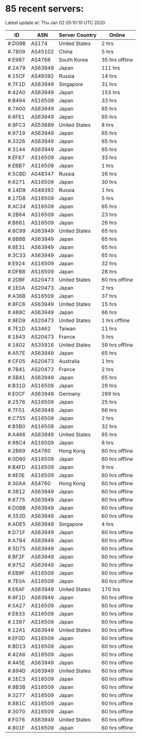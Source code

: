 # 85 recent servers:

Latest update at: Thu Jan 02 05:10:10 UTC 2020

| ID | ASN | Server Country | Online |
| -- | --- | -------------- | ------ |
| #.D09B | AS174 | United States | 2 hrs |
| #.7809 | AS45102 | China | 5 hrs |
| #.E987 | AS4766 | South Korea | 35 hrs offline |
| #.2A79 | AS63949 | Japan | 111 hrs |
| #.15CF | AS49392 | Russia | 14 hrs |
| #.7F1D | AS63949 | Singapore | 31 hrs |
| #.42A0 | AS63949 | Japan | 153 hrs |
| #.B494 | AS16509 | Japan | 33 hrs |
| #.7A00 | AS63949 | Japan | 65 hrs |
| #.6FE1 | AS63949 | Japan | 65 hrs |
| #.9FC3 | AS53889 | United States | 8 hrs |
| #.9719 | AS63949 | Japan | 65 hrs |
| #.3326 | AS63949 | Japan | 65 hrs |
| #.3144 | AS63949 | Japan | 65 hrs |
| #.EF67 | AS16509 | Japan | 33 hrs |
| #.EBB7 | AS16509 | Japan | 1 hrs |
| #.5CBD | AS48347 | Russia | 26 hrs |
| #.6271 | AS16509 | Japan | 30 hrs |
| #.14D9 | AS49392 | Russia | 1 hrs |
| #.17D8 | AS16509 | Japan | 5 hrs |
| #.AC34 | AS16509 | Japan | 65 hrs |
| #.2B64 | AS16509 | Japan | 23 hrs |
| #.B661 | AS16509 | Japan | 26 hrs |
| #.6C99 | AS63949 | United States | 65 hrs |
| #.6B8B | AS63949 | Japan | 65 hrs |
| #.6E31 | AS63949 | Japan | 65 hrs |
| #.3C33 | AS63949 | Japan | 65 hrs |
| #.E924 | AS16509 | Japan | 32 hrs |
| #.DFB8 | AS16509 | Japan | 28 hrs |
| #.2DBF | AS20473 | United States | 60 hrs offline |
| #.1E0A | AS20473 | Japan | 2 hrs |
| #.A36B | AS16509 | Japan | 37 hrs |
| #.8FC6 | AS63949 | United States | 15 hrs |
| #.488C | AS63949 | Japan | 66 hrs |
| #.9ED9 | AS20473 | United States | 1 hrs offline |
| #.7E1D | AS3462 | Taiwan | 11 hrs |
| #.1843 | AS20473 | France | 5 hrs |
| #.1602 | AS35916 | United States | 59 hrs offline |
| #.A57E | AS63949 | Japan | 65 hrs |
| #.CF05 | AS20473 | Australia | 1 hrs |
| #.7B41 | AS20473 | France | 2 hrs |
| #.5B41 | AS63949 | Japan | 65 hrs |
| #.B31D | AS16509 | Japan | 29 hrs |
| #.E0CF | AS63949 | Germany | 289 hrs |
| #.2576 | AS16509 | Japan | 25 hrs |
| #.7F01 | AS63949 | Japan | 66 hrs |
| #.C755 | AS16509 | Japan | 2 hrs |
| #.B5B0 | AS16509 | Japan | 32 hrs |
| #.A466 | AS63949 | United States | 65 hrs |
| #.86C4 | AS16509 | Japan | 8 hrs |
| #.2B69 | AS4760 | Hong Kong | 60 hrs offline |
| #.0D90 | AS16509 | Japan | 60 hrs offline |
| #.B4FD | AS16509 | Japan | 9 hrs |
| #.6E0E | AS16509 | Japan | 60 hrs offline |
| #.30AA | AS4760 | Hong Kong | 60 hrs offline |
| #.3812 | AS63949 | Japan | 60 hrs offline |
| #.6775 | AS63949 | Japan | 60 hrs offline |
| #.D0BB | AS63949 | Japan | 60 hrs offline |
| #.353D | AS63949 | Japan | 60 hrs offline |
| #.ADE5 | AS63949 | Singapore | 4 hrs |
| #.D71F | AS63949 | Japan | 60 hrs offline |
| #.A784 | AS63949 | Japan | 60 hrs offline |
| #.5D75 | AS63949 | Japan | 60 hrs offline |
| #.BF2F | AS63949 | Japan | 60 hrs offline |
| #.9752 | AS63949 | Japan | 60 hrs offline |
| #.EB9F | AS16509 | Japan | 60 hrs offline |
| #.7E0A | AS16509 | Japan | 60 hrs offline |
| #.E6AF | AS63949 | United States | 170 hrs |
| #.6F1D | AS63949 | Japan | 60 hrs offline |
| #.5A27 | AS16509 | Japan | 60 hrs offline |
| #.E833 | AS16509 | Japan | 60 hrs offline |
| #.1397 | AS16509 | Japan | 60 hrs offline |
| #.12A1 | AS63949 | United States | 60 hrs offline |
| #.EF0D | AS16509 | Japan | 60 hrs offline |
| #.BD13 | AS16509 | Japan | 60 hrs offline |
| #.42A6 | AS16509 | Japan | 60 hrs offline |
| #.445E | AS63949 | Japan | 60 hrs offline |
| #.894D | AS63949 | United States | 60 hrs offline |
| #.1EC3 | AS16509 | Japan | 60 hrs offline |
| #.8B3B | AS16509 | Japan | 60 hrs offline |
| #.3277 | AS16509 | Japan | 60 hrs offline |
| #.881C | AS16509 | Japan | 60 hrs offline |
| #.3070 | AS16509 | Japan | 60 hrs offline |
| #.F076 | AS63949 | United States | 60 hrs offline |
| #.801F | AS16509 | Japan | 60 hrs offline |

